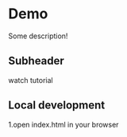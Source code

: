 # Demo
Some description!
## Subheader 

watch tutorial

## Local development 

1.open index.html in your browser